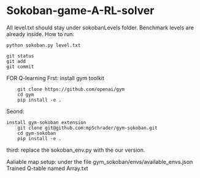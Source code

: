 # Sokoban-game-A-RL-solver

All level.txt should stay under sokobanLevels folder. Benchmark levels are already inside.
How to run:

`python sokoban.py level.txt`
```
git status
git add
git commit
```


FOR Q-learning
Frst: install gym toolkit
```
	git clone https://github.com/openai/gym
	cd gym
	pip install -e .
```
Seond: 
```
install gym-sokoban extension
	git clone git@github.com:mpSchrader/gym-sokoban.git
	cd gym-sokoban
	pip install -e .

```
third: replace the sokoban_env.py with the our version.

Aaliable map setup: under the file gym_sokoban/envs/available_envs.json
Trained Q-table named Array.txt
